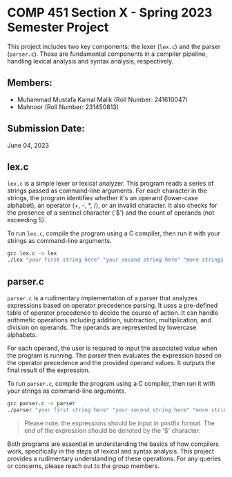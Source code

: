# COMP 451 Section X - Spring 2023 Semester Project

This project includes two key components: the lexer (`lex.c`) and the parser (`parser.c`). These are fundamental components in a compiler pipeline, handling lexical analysis and syntax analysis, respectively. 

## Members:
- Muhammad Mustafa Kamal Malik (Roll Number: 241610047)
- Mahnoor (Roll Number: 231450813)

## Submission Date:
June 04, 2023

## lex.c

`lex.c` is a simple lexer or lexical analyzer. This program reads a series of strings passed as command-line arguments. For each character in the strings, the program identifies whether it's an operand (lower-case alphabet), an operator (+, -, *, /), or an invalid character. It also checks for the presence of a sentinel character ('$') and the count of operands (not exceeding 5).

To run `lex.c`, compile the program using a C compiler, then run it with your strings as command-line arguments.

```bash
gcc lex.c -o lex
./lex "your first string here" "your second string here" "more strings..."
```

## parser.c

`parser.c` is a rudimentary implementation of a parser that analyzes expressions based on operator precedence parsing. It uses a pre-defined table of operator precedence to decide the course of action. It can handle arithmetic operations including addition, subtraction, multiplication, and division on operands. The operands are represented by lowercase alphabets. 

For each operand, the user is required to input the associated value when the program is running. The parser then evaluates the expression based on the operator precedence and the provided operand values. It outputs the final result of the expression.

To run `parser.c`, compile the program using a C compiler, then run it with your strings as command-line arguments.

```bash
gcc parser.c -o parser
./parser "your first string here" "your second string here" "more strings..."
```

> Please note: the expressions should be input in postfix format. The end of the expression should be denoted by the '$' character.

Both programs are essential in understanding the basics of how compilers work, specifically in the steps of lexical and syntax analysis. This project provides a rudimentary understanding of these operations. For any queries or concerns, please reach out to the group members.
